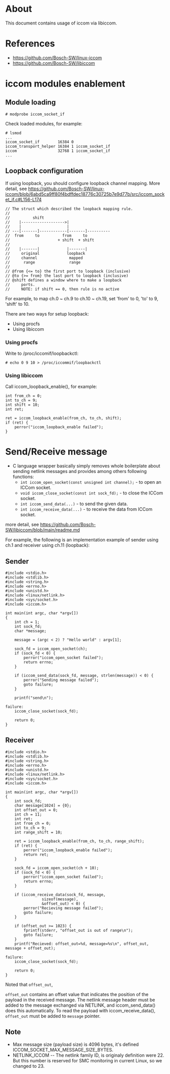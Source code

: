 # About

This document contains usage of iccom via libiccom.

# References

- https://github.com/Bosch-SW/linux-iccom
- https://github.com/Bosch-SW/libiccom

# iccom modules enablement

## Module loading

```
# modprobe iccom_socket_if
```

Check loaded modules, for example:

```
# lsmod
...
iccom_socket_if        16384 0
iccom_transport_helper 16384 1 iccom_socket_if
iccom                  32768 1 iccom_socket_if
...
```

## Loopback configuration

If using loopback, you should configure loopback channel mapping.
More detail, see https://github.com/Bosch-SW/linux-iccom/blob/6abd5ca9ff80f4bdffdec18776c30725b7e9d77b/src/iccom_socket_if.c#L156-L174

```
// The struct which described the loopback mapping rule.
//
//          shift
//    |------------------->|
//    |                    |
// ---[-------]------------[-------]----------
//  from     to          from     to
//                     + shift  + shift
//
//    |-------|            |-------|
//     original            loopback
//     channel              mapped
//      range               range
//
// @from {<= to} the first port to loopback (inclusive)
// @to {>= from} the last port to loopback (inclusive)
// @shift defines a window where to make a loopback
//     ports.
//     NOTE: if shift == 0, then rule is no active
```

For example, to map ch.0 ~ ch.9 to ch.10 ~ ch.19, set 'from' to 0, 'to' to 9, 'shift' to 10.


There are two ways for setup loopback:
- Using procfs
- Using libiccom

### Using procfs

Write to /proc/iccomif/loopbackctl:

```
# echo 0 9 10 > /proc/iccommif/loopbackctl
```

### Using libiccom

Call iccom_loopback_enable(), for example:

```
int from_ch = 0;
int to_ch = 9;
int shift = 10;
int ret;

ret = iccom_loopback_enable(from_ch, to_ch, shift);
if (ret) {
    perror("iccom_loopback_enable failed");
}
```

# Send/Receive message

* C language wrapper basically simply removes whole boilerplate about
  sending netlink messages and provides among others following functions:
  * `int iccom_open_socket(const unsigned int channel);` - to open an ICCom
     socket.
  * `void iccom_close_socket(const int sock_fd);` - to close the ICCom socket.
  * `int iccom_send_data(...)` - to send the given data.
  * `int iccom_receive_data(...)` - to receive the data from ICCom socket.


more detail, see https://github.com/Bosch-SW/libiccom/blob/main/readme.md

For example, the following is an implementation example of 
sender using ch.1 and receiver using ch.11 (loopback):

## Sender

```
#include <stdio.h>
#include <stdlib.h>
#include <string.h>
#include <errno.h>
#include <unistd.h>
#include <linux/netlink.h>
#include <sys/socket.h>
#include <iccom.h>

int main(int argc, char *argv[])
{
	int ch = 1;
	int sock_fd;
	char *message;

	message = (argc < 2) ? "Hello world" : argv[1];

	sock_fd = iccom_open_socket(ch);
	if (sock_fd < 0) {
		perror("iccom_open_socket failed");
		return errno;
	}

	if (iccom_send_data(sock_fd, message, strlen(message)) < 0) {
		perror("Sending message failed");
		goto failure;
	}

	printf("send\n");

failure:
	iccom_close_socket(sock_fd);

	return 0;
}
```

## Receiver

```
#include <stdio.h>
#include <stdlib.h>
#include <string.h>
#include <errno.h>
#include <unistd.h>
#include <linux/netlink.h>
#include <sys/socket.h>
#include <iccom.h>

int main(int argc, char *argv[])
{
	int sock_fd;
	char message[1024] = {0};
	int offset_out = 0;
	int ch = 11;
	int ret;
	int from_ch = 0;
	int to_ch = 9;
	int range_shift = 10;

	ret = iccom_loopback_enable(from_ch, to_ch, range_shift);
	if (ret) {
		perror("iccom_loopback_enable failed");
		return ret;
	}

	sock_fd = iccom_open_socket(ch + 10);
	if (sock_fd < 0) {
		perror("iccom_open_socket failed");
		return errno;
	}

	if (iccom_receive_data(sock_fd, message,
				sizeof(message),
				&offset_out) < 0) {
		perror("Recieving message failed");
		goto failure;
	}

	if (offset_out >= 1023) {
		fprintf(stderr, "offset_out is out of range\n");
		goto failure;
	}
	printf("Recieved: offset_out=%d, message=%s\n", offset_out, message + offset_out);

failure:
	iccom_close_socket(sock_fd);

	return 0;
}
```

Noted that `offset_out`, 

`offset_out` contains an offset value that indicates the position of the payload in the received message.
The netlink message header must be added to the message exchanged via NETLINK, and iccom_send_data() does this automatically.
To read the payload with iccom_receive_data(), `offset_out` must be added to `message` pointer.

## Note

- Max message size (payload size) is 4096 bytes, it's defined ICCOM_SOCKET_MAX_MESSAGE_SIZE_BYTES.
- NETLINK_ICCOM -- The netlink family ID, is originaly definition were 22. But this number is reserved for SMC monitoring in current Linux, so we changed to 23. 
